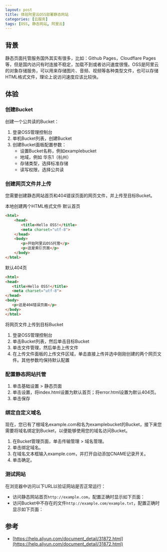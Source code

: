 ```yaml
---
layout: post
title: 体验阿里云OSS部署静态网站
categories: [云服务]
tags: [OSS, 静态网站, 阿里云]
---
```

## 背景

静态页面托管服务国外其实有很多，比如：Github Pages，Cloudflare Pages等，但是国内访问有时连接不稳定，加载不到或者访问速度很慢。OSS是阿里云的对象存储服务，可以用来存储图片、音频、视频等各种类型文件，也可以存储HTML格式文件，理论上说访问速度应该比较快。

## 体验

### 创建Bucket

创建一个公共读的Bucket：

1. 登录OSS管理控制台
2. 单机Bucket列表，创建Bucket
3. 创建Bucket面板配置参数：
    * 设置Bucket名称，例如examplebucket
    * 地域，例如 华东1（杭州）
    * 存储类型，选择标准存储
    * 读写权限，选择公共读

### 创建网页文件并上传

您需要创建静态网站首页和404错误页面的网页文件，并上传至目标Bucket。

本地创建两个HTML格式文件
默认首页

```html
<html>
    <head>
       <title>Hello OSS!</title>
       <meta charset="utf-8">
    </head>
    <body>
       <p>开始阿里云OSS托管</p>
       <p>这是索引页面</p>
    </body>
</html>
```

默认404页

```html
<html>
<head>
   <title>Hello OSS!</title>
   <meta charset="utf-8">
</head>
<body>
   <p>这是404错误页面</p>
</body>
</html> 
```

将网页文件上传到目标Bucket

1. 登录OSS管理控制台
2. 单击Bucket列表，然后单击目标Bucket
3. 单击文件管理，然后单击上传文件
4. 在上传文件面板的上传文件区域，单击直接上传并选中刚刚创建的两个网页文件。其他参数均保持默认配置

### 配置静态网站托管

1. 单击基础设置 > 静态页面
2. 单击设置，将index.html设置为默认首页；将error.html设置为默认404页。
3. 单击保存

### 绑定自定义域名

现在，您已有了根域名example.com和名为examplebucket的Bucket，接下来您需要将域名绑定到Bucket，以便能够使用您的域名访问Bucket。

1. 在Bucket管理页面，单击传输管理 > 域名管理。
2. 单击绑定域名。
3. 在域名文本框输入example.com，并打开自动添加CNAME记录开关。
4. 单击确定。

### 测试网站

在浏览器中访问以下URL以验证网站是否正常运行：

* 访问静态网站首页`http://example.com`，配置正确时显示如下页面：
* 访问Bucket中不存在的文件`http://example.com/example.txt`，配置正确时显示如下页面：

## 参考

* [https://help.aliyun.com/document_detail/31872.html](https://help.aliyun.com/document_detail/31872.html)
